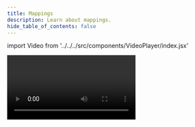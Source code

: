 ```yaml
---
title: Mappings
description: Learn about mappings.
hide_table_of_contents: false
---
```


import Video from '../../../src/components/VideoPlayer/index.jsx'

<Video videoId='804479619' title='Mappings' />
